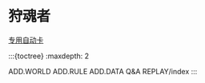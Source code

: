# 狩魂者

[专用自动卡](https://kdocs.cn/l/ceRnEekAab7r)

:::{toctree}
:maxdepth: 2

ADD.WORLD
ADD.RULE
ADD.DATA
Q&A
REPLAY/index
:::